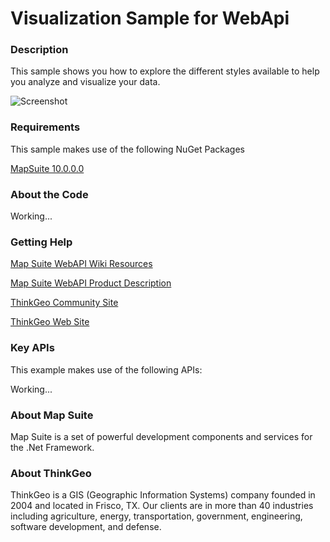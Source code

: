 # Visualization Sample for WebApi

### Description

This sample shows you how to explore the different styles available to help you analyze and visualize your data.

![Screenshot](https://github.com/ThinkGeo/VisualizationSample-ForWebApi/blob/master/ScreenShot.png)

### Requirements
This sample makes use of the following NuGet Packages

[MapSuite 10.0.0.0](http:mapsuite.nuget)

### About the Code

Working...

### Getting Help

[Map Suite WebAPI Wiki Resources](http://wiki.thinkgeo.com/wiki/map_suite_webapi_edition)

[Map Suite WebAPI Product Description](http://thinkgeo.com/map-suite-developer-gis/webapi-edition/)

[ThinkGeo Community Site](http://community.thinkgeo.com/c/map-suite-webapi-edition-support)

[ThinkGeo Web Site](http://www.thinkgeo.com)

### Key APIs
This example makes use of the following APIs:

Working...

### About Map Suite
Map Suite is a set of powerful development components and services for the .Net Framework.

### About ThinkGeo
ThinkGeo is a GIS (Geographic Information Systems) company founded in 2004 and located in Frisco, TX. Our clients are in more than 40 industries including agriculture, energy, transportation, government, engineering, software development, and defense.
